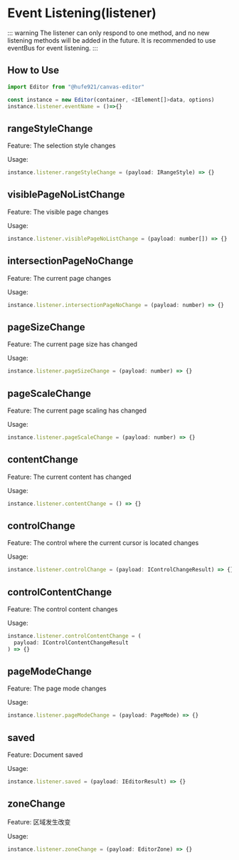 # Event Listening(listener)

::: warning
The listener can only respond to one method, and no new listening methods will be added in the future. It is recommended to use eventBus for event listening.
:::

## How to Use

```javascript
import Editor from "@hufe921/canvas-editor"

const instance = new Editor(container, <IElement[]>data, options)
instance.listener.eventName = ()=>{}
```

## rangeStyleChange

Feature: The selection style changes

Usage:

```javascript
instance.listener.rangeStyleChange = (payload: IRangeStyle) => {}
```

## visiblePageNoListChange

Feature: The visible page changes

Usage:

```javascript
instance.listener.visiblePageNoListChange = (payload: number[]) => {}
```

## intersectionPageNoChange

Feature: The current page changes

Usage:

```javascript
instance.listener.intersectionPageNoChange = (payload: number) => {}
```

## pageSizeChange

Feature: The current page size has changed

Usage:

```javascript
instance.listener.pageSizeChange = (payload: number) => {}
```

## pageScaleChange

Feature: The current page scaling has changed

Usage:

```javascript
instance.listener.pageScaleChange = (payload: number) => {}
```

## contentChange

Feature: The current content has changed

Usage:

```javascript
instance.listener.contentChange = () => {}
```

## controlChange

Feature: The control where the current cursor is located changes

Usage:

```javascript
instance.listener.controlChange = (payload: IControlChangeResult) => {}
```

## controlContentChange

Feature: The control content changes

Usage:

```javascript
instance.listener.controlContentChange = (
  payload: IControlContentChangeResult
) => {}
```

## pageModeChange

Feature: The page mode changes

Usage:

```javascript
instance.listener.pageModeChange = (payload: PageMode) => {}
```

## saved

Feature: Document saved

Usage:

```javascript
instance.listener.saved = (payload: IEditorResult) => {}
```

## zoneChange

Feature: 区域发生改变

Usage:

```javascript
instance.listener.zoneChange = (payload: EditorZone) => {}
```
